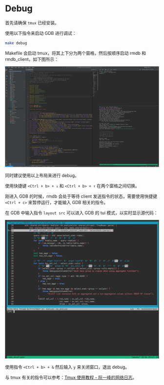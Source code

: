 # Debug

首先请确保 `tmux` 已经安装。

使用以下指令来启动 GDB 进行调试：

```bash
make debug
``` 

Makefile 会启动 tmux，将其上下分为两个窗格，然后按顺序启动 rmdb 和 rmdb_client，如下图所示：

![debug](./images/debug.jpg)

同时建议使用以上布局来进行 debug。

使用快捷键 `<Ctrl + b> + ↓` 和 `<Ctrl + b> + ↑` 在两个窗格之间切换。

刚进入 GDB 的时候，rmdb 会处于等待 client 发送指令的状态，需要使用快捷键 `<Ctrl + c>` 来暂停运行，才能输入 GDB 相关的指令。

在 GDB 中输入指令 `layout src` 可以进入 GDB 的 tui 模式，以实时显示源代码：

![layout src](./images/layout_src.jpg)

使用指令 `<Ctrl + b> + &` 然后输入 `y` 来关闭窗口，退出 debug。

与 tmux 有关的指令可以参考：[Tmux 使用教程 - 阮一峰的网络日志](https://www.ruanyifeng.com/blog/2019/10/tmux.html)。
